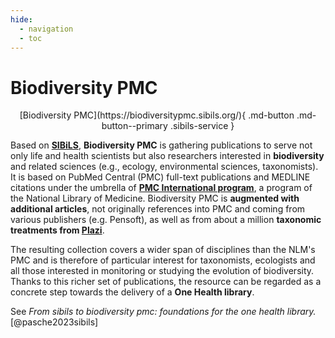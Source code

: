 ```yaml
---
hide:
  - navigation
  - toc
---
```


# Biodiversity PMC

<p style="text-align: center" markdown>
  [Biodiversity PMC](https://biodiversitypmc.sibils.org/){ .md-button .md-button--primary .sibils-service }
</p>

Based on **[SIBiLS](../index.md)**, **Biodiversity PMC** is gathering publications to serve not only life and health scientists but also researchers interested in **biodiversity** and related sciences (e.g., ecology, environmental sciences, taxonomists). It is based on PubMed Central (PMC) full-text publications and MEDLINE citations under the umbrella of **[PMC International program](https://www.ncbi.nlm.nih.gov/pmc/about/pmci/)**, a program of the National Library of Medicine. Biodiversity PMC is **augmented with additional articles**, not originally references into PMC and coming from various publishers (e.g. Pensoft), as well as from about a million **taxonomic treatments from [Plazi](https://plazi.org/)**.

The resulting collection covers a wider span of disciplines than the NLM's PMC and is therefore of particular interest for taxonomists, ecologists and all those interested in monitoring or studying the evolution of biodiversity. Thanks to this richer set of publications, the resource can be regarded as a concrete step towards the delivery of a **One Health library**.


See *From sibils to biodiversity pmc: foundations for the one health library.* [@pasche2023sibils]

